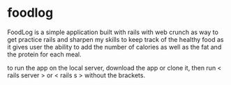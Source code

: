 # foodlog

FoodLog is a simple application built with rails with web crunch as way to get practice rails and sharpen my skills to keep track of the healthy food as it gives user the ability to add the number of calories as well as the fat and the protein for each meal.

to run the app on the local server, download the app or clone it, then run < rails server > or < rails s > without the brackets.

